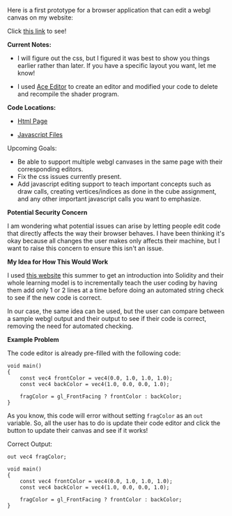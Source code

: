 Here is a first prototype for a browser application that can edit a webgl canvas on my website:

Click [this link](https://justinamstadt.com/opengl-tutorials/) to see!

**Current Notes:**

- I will figure out the css, but I figured it was best to show you things earlier rather than later. If you have a specific layout you want, let me know!

- I used [Ace Editor](https://ace.c9.io/) to create an editor and modified your code to delete and recompile the shader program.

**Code Locations:**

- [Html Page](https://github.com/JustinAmstadt/justinamstadt.com/blob/main/interactive_opengl/templates/interactive_opengl/cubeTest.html)

- [Javascript Files](https://github.com/JustinAmstadt/justinamstadt.com/tree/main/static/js/interactive_opengl)

Upcoming Goals:
- Be able to support multiple webgl canvases in the same page with their corresponding editors.
- Fix the css issues currently present.
- Add javascript editing support to teach important concepts such as draw calls, creating vertices/indices as done in the cube assignment, and any other important javascript calls you want to emphasize.

**Potential Security Concern**

I am wondering what potential issues can arise by letting people edit code that directly affects the way their browser behaves. I have been thinking it's okay because all changes the user makes only affects their machine, but I want to raise this concern to ensure this isn't an issue.

**My Idea for How This Would Work**

I used [this website](https://cryptozombies.io/) this summer to get an introduction into Solidity and their whole learning model is to incrementally teach the user coding by having them add only 1 or 2 lines at a time before doing an automated string check to see if the new code is correct.

In our case, the same idea can be used, but the user can compare between a sample webgl output and their output to see if their code is correct, removing the need for automated checking.

**Example Problem**

The code editor is already pre-filled with the following code:

```
void main()
{
    const vec4 frontColor = vec4(0.0, 1.0, 1.0, 1.0);
    const vec4 backColor = vec4(1.0, 0.0, 0.0, 1.0);

    fragColor = gl_FrontFacing ? frontColor : backColor;
}
```

As you know, this code will error without setting `fragColor` as an `out` variable. So, all the user has to do is update their code editor and click the button to update their canvas and see if it works!

Correct Output:

```
out vec4 fragColor;

void main()
{
    const vec4 frontColor = vec4(0.0, 1.0, 1.0, 1.0);
    const vec4 backColor = vec4(1.0, 0.0, 0.0, 1.0);

    fragColor = gl_FrontFacing ? frontColor : backColor;
}
```